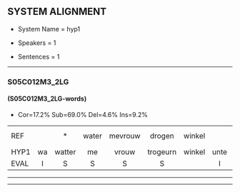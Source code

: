 
## SYSTEM ALIGNMENT

- System Name = hyp1

- Speakers = 1

- Sentences = 1

---

### S05C012M3_2LG

#### (S05C012M3_2LG-words)

- Cor=17.2%	Sub=69.0%	Del=4.6%	Ins=9.2%

|  |  |  |  |  |  |  |  |  |  |  |  |  |  |  |  |  |  |  |  |  |  |  |  |  |  |  |  |  |  |  |  |  |  |  |  |  |  |  |  |  |  |  |  |  |  |  |  |  |  |  |  |  |  |  |  |  |  |  |  |  |  |  |  |  |  |  |  |  |  |  |  |  |  |  |  |  |  |  |  |  |  |  |  |  |  |  |  |
|:--- |:---:|:---:|:---:|:---:|:---:|:---:|:---:|:---:|:---:|:---:|:---:|:---:|:---:|:---:|:---:|:---:|:---:|:---:|:---:|:---:|:---:|:---:|:---:|:---:|:---:|:---:|:---:|:---:|:---:|:---:|:---:|:---:|:---:|:---:|:---:|:---:|:---:|:---:|:---:|:---:|:---:|:---:|:---:|:---:|:---:|:---:|:---:|:---:|:---:|:---:|:---:|:---:|:---:|:---:|:---:|:---:|:---:|:---:|:---:|:---:|:---:|:---:|:---:|:---:|:---:|:---:|:---:|:---:|:---:|:---:|:---:|:---:|:---:|:---:|:---:|:---:|:---:|:---:|:---:|:---:|:---:|:---:|:---:|:---:|:---:|:---:|:---:|
| REF |  | * | water | mevrouw | drogen | winkel |  | auto | * | * | * | schouders | verhaal | * | * | koning | * | moeilijk |  | * | speelplaats | * | drinken | hoofdpijn | * | * | regen | * | vliegtuig | * | stoppen | opnieuw | * | gooien | sneeuwen | * | moeder | * | * | * | liedje | * | * | potlood | fietsbel | * | * | vinger | dichtbij | * | * | meisje*(muisje) | chauffeur | * | * | muziek | waarom | * | scheuren*(schuren) | * | * | * | * | lawaai | * | zwemmen |  |  |  |  | vuurwerk | appel | cola | * | * | * | kussen | eerste | circus | * | kleuren |  | * | * | voetbal | vlinder | vlinder |
| HYP1 | wa | watter | me | vrouw | trogeurn | winkel | unte | nte | um | sho | schou | durs | ver | haal | konnin | koning | moew | moeilijk | s | speel | plat | der | drinken | hoof | pij | pijn | vegen | v | vliegtuig |  | stoppen | opnieuw | hoe | hoen | newen | moete | moeder |  | e | te | weetje | oh | woa | poplood | fiet | wel | vina | vinger |  | tih | bij | muisur | zouzo | uur | nu | muziek |  | waarom? | scaschuren | wel | no | wl | nawi | z | heben | zwemmen | vuur | werk | op | pul | o | olkk | ol | ha | kusen | aarste | er | vor | sieres | geresh | kleuren | va | voet | baa | voetbal | vlinder | vlinder |
| EVAL | I | S | S | S | S |  | I | S | S | S | S | S | S | S | S |  | S |  | I | S | S | S |  | S | S | S | S | S |  | D |  |  | S | S | S | S |  | D | S | S | S | S | S | S | S | S | S |  | D | S | S | S | S | S | S |  | D | S | S | S | S | S | S | S | S |  | I | I | I | I | S | S | S | S | S | S | S | S | S | S |  | I | S | S |  |  |  |
---

---
